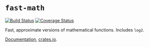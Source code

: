 # `fast-math`

[![Build Status](https://travis-ci.org/huonw/fast-math.png)](https://travis-ci.org/huonw/fast-math) [![Coverage Status](https://coveralls.io/repos/huonw/fast-math/badge.svg?branch=master)](https://coveralls.io/r/huonw/fast-math?branch=master)

Fast, approximate versions of mathematical functions. Includes `log2`.

[Documentation](http://huonw.github.io/fast-math),
[crates.io](https://crates.io/crates/fast-math).
